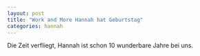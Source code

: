 ```yaml
---
layout: post
title: "Work and More Hannah hat Geburtstag"
categories: hannah
---
```


Die Zeit verfliegt, Hannah ist schon 10 wunderbare Jahre bei uns.
